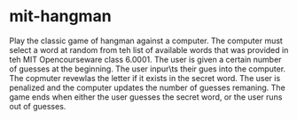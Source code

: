 # mit-hangman
Play the classic game of hangman against a computer. 
The computer must select a word at random from teh list of available words that was provided in teh MIT Opencourseware class 6.0001. 
The user is given a certain number of guesses at the beginning. The user inpur\ts their gues into the computer. 
The copmuter revewlas the letter if it exists in the secret word. 
The user is penalized and the computer updates the number of guesses remaning. 
The game ends when either the user guesses the secret word, or the user runs out of guesses. 
